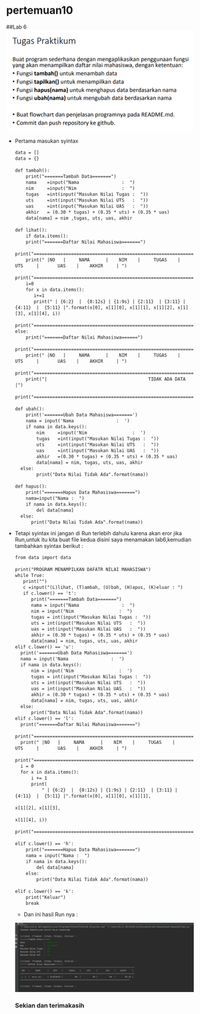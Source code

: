 # pertemuan10
##Lab 6
![input](gambar/gmbr1.png)
* Pertama masukan syintax

      data = []
      data = {}

      def tambah():
          print("=======Tambah Data=======")
          nama    =input("Nama                :  ")
          nim     =input("Nim                 :  ")
          tugas   =int(input("Masukan Nilai Tugas :  "))
          uts     =int(input("Masukan Nilai UTS   :  "))
          uas     =int(input("Masukan Nilai UAS   :  "))
          akhir   = (0.30 * tugas) + (0.35 * uts) + (0.35 * uas)
          data[nama] = nim ,tugas, uts, uas, akhir

      def lihat():
          if data.items():
          print("=======Daftar Nilai Mahasiswa=======")
          print("================================================================================================")
          print(" |NO   |     NAMA      |    NIM    |     TUGAS    |     UTS     |       UAS    |    AKHIR     | ")
          print("================================================================================================")
          i=0
          for x in data.items():
             i+=1
             print(" | {6:2}  |  {0:12s} | {1:9s} | {2:11}  | {3:11} | {4:11}  |  {5:11} |".format(x[0], x[1][0], x[1][1], x[1][2], x[1][3], x[1][4], i))
             print("============================================================================================")
      else:
          print("=======Daftar Nilai Mahasiswa======")
          print("================================================================================================")
          print(" |NO   |     NAMA      |    NIM    |     TUGAS    |     UTS     |       UAS    |    AKHIR     | ")
          print("================================================================================================")
          print("|                                      TIDAK ADA DATA                                         |")
          print("===============================================================================================")

      def ubah():
          print('=======Ubah Data Mahasiswa=======')
          nama = input('Nama                :  ')
          if nama in data.keys():
              nim     =input('Nim                 :  ')
              tugas   =int(input("Masukan Nilai Tugas :  "))
              uts     =int(input("Masukan Nilai UTS   :  "))
              uas     =int(input("Masukan Nilai UAS   :  "))
              akhir   =(0.30 * tugas) + (0.35 * uts) + (0.35 * uas)
              data[nama] = nim, tugas, uts, uas, akhir
        else:
              print("Data Nilai Tidak Ada".format(nama))

      def hapus():
          print("=======Hapus Data Mahasiswa=======")
          nama=input("Nama :  ")
          if nama in data.keys():
              del data[nama]
        else:
            print("Data Nilai Tidak Ada".format(nama))

* Tetapi syintax ini jangan di Run terlebih dahulu karena akan eror jika Run,untuk itu kita buat file kedua disini saya menamakan lab6,kemudian tambahkan syintax berikut :

      from data import data

      print("PROGRAM MENAMPILKAN DAFATR NILAI MAHASISWA")
      while True:
         print("")
         c =input("(L)lihat, (T)ambah, (U)bah, (H)apus, (K)eluar : ")
         if c.lower() == 't':
            print("=======Tambah Data=======")
            nama = input("Nama                :  ")
            nim = input("Nim                 :  ")
            tugas = int(input("Masukan Nilai Tugas :  "))
            uts = int(input("Masukan Nilai UTS   :  "))
            uas = int(input("Masukan Nilai UAS   :  "))
            akhir = (0.30 * tugas) + (0.35 * uts) + (0.35 * uas)
            data[nama] = nim, tugas, uts, uas, akhir
      elif c.lower() == 'u':
        print('=======Ubah Data Mahasiswa=======')
        nama = input('Nama                :  ')
        if nama in data.keys():
            nim = input('Nim                 :  ')
            tugas = int(input("Masukan Nilai Tugas :  "))
            uts = int(input("Masukan Nilai UTS   :  "))
            uas = int(input("Masukan Nilai UAS   :  "))
            akhir = (0.30 * tugas) + (0.35 * uts) + (0.35 * uas)
            data[nama] = nim, tugas, uts, uas, akhir
        else:
            print("Data Nilai Tidak Ada".format(nama))
      elif c.lower() == 'l':
        print("=======Daftar Nilai Mahasiswa=======")
        print("================================================================================================")
        print(" |NO   |     NAMA      |    NIM    |     TUGAS    |     UTS     |       UAS    |    AKHIR     | ")
        print("================================================================================================")
        i = 0
        for x in data.items():
            i += 1
            print(
                " | {6:2}  |  {0:12s} | {1:9s} | {2:11}  | {3:11} | {4:11}  |  {5:11} |".format(x[0], x[1][0], x[1][1],
                                                                                                x[1][2], x[1][3],
                                                                                                x[1][4], i))
            print("============================================================================================")
            
      elif c.lower() == 'h':
          print("=======Hapus Data Mahasiswa=======")
          nama = input("Nama :  ")
          if nama in data.keys():
              del data[nama]
          else:
              print("Data Nilai Tidak Ada".format(nama))

      elif c.lower() == 'k':
          print("Keluar")
          break
          
   *  Dan ini hasil Run nya :
   
   ![input](gambar/gmbr2.png)
   
   ### Sekian dan terimakasih